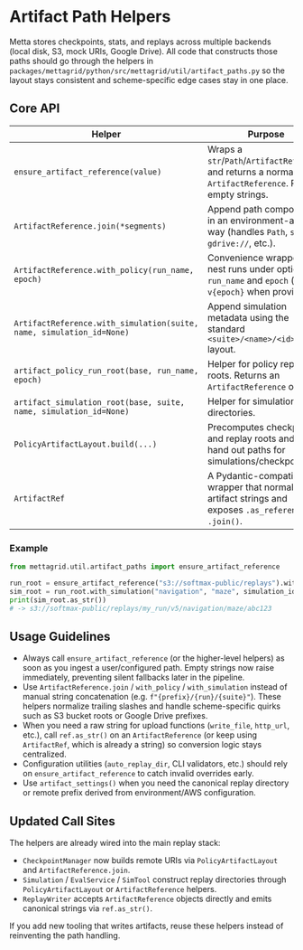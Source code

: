 # Artifact Path Helpers

Metta stores checkpoints, stats, and replays across multiple backends (local disk, S3, mock URIs, Google Drive). All
code that constructs those paths should go through the helpers in
`packages/mettagrid/python/src/mettagrid/util/artifact_paths.py` so the layout stays consistent and scheme-specific edge
cases stay in one place.

## Core API

| Helper | Purpose |
| ------ | ------- |
| `ensure_artifact_reference(value)` | Wraps a `str`/`Path`/`ArtifactReference` and returns a normalized `ArtifactReference`. Rejects empty strings. |
| `ArtifactReference.join(*segments)` | Append path components in an environment-aware way (handles `Path`, `s3://`, `gdrive://`, etc.). |
| `ArtifactReference.with_policy(run_name, epoch)` | Convenience wrapper to nest runs under optional `run_name` and `epoch` (adds `v{epoch}` when provided). |
| `ArtifactReference.with_simulation(suite, name, simulation_id=None)` | Append simulation metadata using the standard `<suite>/<name>/<id>` layout. |
| `artifact_policy_run_root(base, run_name, epoch)` | Helper for policy replay roots. Returns an `ArtifactReference` or `None`. |
| `artifact_simulation_root(base, suite, name, simulation_id=None)` | Helper for simulation replay directories. |
| `PolicyArtifactLayout.build(...)` | Precomputes checkpoint and replay roots and can hand out paths for simulations/checkpoints. |
| `ArtifactRef` | A Pydantic-compatible wrapper that normalizes artifact strings and exposes `.as_reference()` / `.join()`. |

### Example

```python
from mettagrid.util.artifact_paths import ensure_artifact_reference

run_root = ensure_artifact_reference("s3://softmax-public/replays").with_policy("my_run", epoch=5)
sim_root = run_root.with_simulation("navigation", "maze", simulation_id="abc123")
print(sim_root.as_str())
# -> s3://softmax-public/replays/my_run/v5/navigation/maze/abc123
```

## Usage Guidelines

* Always call `ensure_artifact_reference` (or the higher-level helpers) as soon as you ingest a user/configured path.
  Empty strings now raise immediately, preventing silent fallbacks later in the pipeline.
* Use `ArtifactReference.join` / `with_policy` / `with_simulation` instead of manual string concatenation (e.g.
  `f"{prefix}/{run}/{suite}"`). These helpers normalize trailing slashes and handle scheme-specific quirks such as S3
  bucket roots or Google Drive prefixes.
* When you need a raw string for upload functions (`write_file`, `http_url`, etc.), call `ref.as_str()` on an
  `ArtifactReference` (or keep using `ArtifactRef`, which is already a string) so conversion logic stays centralized.
* Configuration utilities (`auto_replay_dir`, CLI validators, etc.) should rely on `ensure_artifact_reference` to catch
  invalid overrides early.
* Use `artifact_settings()` when you need the canonical replay directory or remote prefix derived from environment/AWS
  configuration.

## Updated Call Sites

The helpers are already wired into the main replay stack:

- `CheckpointManager` now builds remote URIs via `PolicyArtifactLayout` and `ArtifactReference.join`.
- `Simulation` / `EvalService` / `SimTool` construct replay directories through `PolicyArtifactLayout` or
  `ArtifactReference` helpers.
- `ReplayWriter` accepts `ArtifactReference` objects directly and emits canonical strings via `ref.as_str()`.

If you add new tooling that writes artifacts, reuse these helpers instead of reinventing the path handling.

